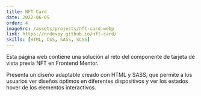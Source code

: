 ```yaml
---
title: NFT Card
date: 2022-06-05
order: 4
imageSrc: /assets/projects/nft-card.webp
link: https://nrdevpy.github.io/nft-card/
skills: [HTML, CSS, SASS, SCSS]
---
```


Esta página web contiene una solución al reto del componente de tarjeta de vista previa NFT en Frontend Mentor. 

Presenta un diseño adaptable creado con HTML y SASS, que permite a los usuarios ver diseños óptimos en diferentes dispositivos y ver los estados hover de los elementos interactivos.